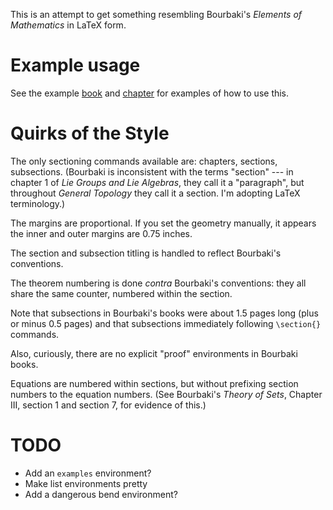 This is an attempt to get something resembling Bourbaki's _Elements of Mathematics_
in LaTeX form.

# Example usage

See the example [book](./example-book.tex) and [chapter](./example-chapter.tex)
for examples of how to use this.

# Quirks of the Style

The only sectioning commands available are: chapters, sections,
subsections. (Bourbaki is inconsistent with the terms "section" --- in
chapter 1 of _Lie Groups and Lie Algebras_, they call it a "paragraph",
but throughout _General Topology_ they call it a section. I'm adopting
LaTeX terminology.)

The margins are proportional. If you set the geometry manually, it
appears the inner and outer margins are 0.75 inches.

The section and subsection titling is handled to reflect Bourbaki's
conventions. 

The theorem numbering is done _contra_ Bourbaki's conventions: they all
share the same counter, numbered within the section.

Note that subsections in Bourbaki's books were about 1.5 pages long
(plus or minus 0.5 pages) and that subsections immediately following
`\section{}` commands.

Also, curiously, there are no explicit "proof" environments in Bourbaki
books. 

Equations are numbered within sections, but without prefixing section
numbers to the equation numbers. (See Bourbaki's _Theory of Sets_,
Chapter III, section 1 and section 7, for evidence of this.)

# TODO

- Add an `examples` environment?
- Make list environments pretty
- Add a dangerous bend environment?